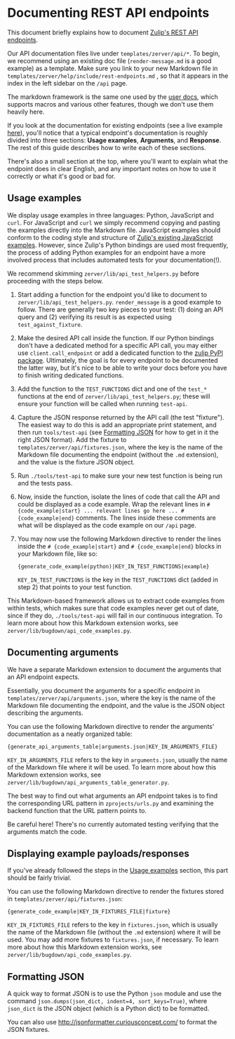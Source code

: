 # Documenting REST API endpoints

This document briefly explains how to document
[Zulip's REST API endpoints](https://zulipchat.com/api/rest).

Our API documentation files live under `templates/zerver/api/*`. To
begin, we recommend using an existing doc file (`render-message.md` is
a good example) as a template. Make sure you link to your new Markdown
file in `templates/zerver/help/include/rest-endpoints.md` , so that it appears
in the index in the left sidebar on the `/api` page.

The markdown framework is the same one used by the
[user docs](../subsystems/user-docs.html), which supports macros and
various other features, though we don't use them heavily here.

If you look at the documentation for existing endpoints (see a live
example [here](https://zulipchat.com/api/render-message)), you'll
notice that a typical endpoint's documentation is roughly divided into
three sections: **Usage examples**, **Arguments**, and
**Response**. The rest of this guide describes how to write each of
these sections.

There's also a small section at the top, where you'll want to explain
what the endpoint does in clear English, and any important notes on
how to use it correctly or what it's good or bad for.

## Usage examples

We display usage examples in three languages: Python, JavaScript and `curl`.
For JavaScript and `curl` we simply recommend copying and pasting the examples
directly into the Markdown file. JavaScript examples should conform to the
coding style and structure of [Zulip's existing JavaScript examples][1].
However, since Zulip's Python bindings are used most frequently, the process
of adding Python examples for an endpoint have a more involved process
that includes automated tests for your documentation(!).

[1]: https://github.com/zulip/zulip-js/tree/master/examples

We recommend skimming `zerver/lib/api_test_helpers.py` before proceeding with the
steps below.

1. Start adding a function for the endpoint you'd like to document to
   `zerver/lib/api_test_helpers.py`. `render_message` is a good
   example to follow.  There are generally two key pieces to your
   test: (1) doing an API query and (2) verifying its result is
   as expected using `test_against_fixture`.

1. Make the desired API call inside the function. If our Python bindings don't
   have a dedicated method for a specific API call, you may either use
   `client.call_endpoint` or add a dedicated function to the
   [zulip PyPI package](https://github.com/zulip/python-zulip-api/tree/master/zulip).
   Ultimately, the goal is for every endpoint to be documented the
   latter way, but it's nice to be able to write your docs before you
   have to finish writing dedicated functions.

1. Add the function to the `TEST_FUNCTIONS` dict and one of the
   `test_*` functions at the end of `zerver/lib/api_test_helpers.py`;
   these will ensure your function will be called when running `test-api`.

1. Capture the JSON response returned by the API call (the test
   "fixture").  The easiest way to do this is add an appropriate print
   statement, and then run `tools/test-api` (see
   [Formatting JSON](#formatting-json) for how to get in it the right
   JSON format).  Add the fixture to
   `templates/zerver/api/fixtures.json`, where the key is the name of
   the Markdown file documenting the endpoint (without the `.md`
   extension), and the value is the fixture JSON object.

1. Run `./tools/test-api` to make sure your new test function is being
   run and the tests pass.

1. Now, inside the function, isolate the lines of code that call the API and could
   be displayed as a code example. Wrap the relevant lines in
   `# {code_example|start} ... relevant lines go here ... # {code_example|end}`
   comments. The lines inside these comments are what will be displayed as the
   code example on our `/api` page.

1. You may now use the following Markdown directive to render the lines inside the
   `# {code_example|start}` and `# {code_example|end}` blocks in your Markdown file,
   like so:

    ```
    {generate_code_example(python)|KEY_IN_TEST_FUNCTIONS|example}
    ```

    `KEY_IN_TEST_FUNCTIONS` is the key in the `TEST_FUNCTIONS` dict (added in step 2)
    that points to your test function.

This Markdown-based framework allows us to extract code examples from
within tests, which makes sure that code examples never get out of
date, since if they do, `./tools/test-api` will fail in our continuous
integration. To learn more about how this Markdown extension works,
see `zerver/lib/bugdown/api_code_examples.py`.

## Documenting arguments

We have a separate Markdown extension to document the arguments that
an API endpoint expects.

Essentially, you document the arguments for a specific endpoint in
`templates/zerver/api/arguments.json`, where the key is the name of the
Markdown file documenting the endpoint, and the value is the JSON object
describing the arguments.

You can use the following Markdown directive to render the arguments'
documentation as a neatly organized table:

```
{generate_api_arguments_table|arguments.json|KEY_IN_ARGUMENTS_FILE}
```

`KEY_IN_ARGUMENTS_FILE` refers to the key in `arguments.json`, usually
the name of the Markdown file where it will be used. To learn more about
how this Markdown extension works, see
`zerver/lib/bugdown/api_arguments_table_generator.py`.

The best way to find out what arguments an API endpoint takes is to
find the corresponding URL pattern in `zprojects/urls.py` and examining
the backend function that the URL pattern points to.

Be careful here!  There's no currently automated testing verifying
that the arguments match the code.

## Displaying example payloads/responses

If you've already followed the steps in the [Usage examples](#usage-examples)
section, this part should be fairly trivial.

You can use the following Markdown directive to render the fixtures stored
in `templates/zerver/api/fixtures.json`:

```
{generate_code_example|KEY_IN_FIXTURES_FILE|fixture}
```

`KEY_IN_FIXTURES_FILE` refers to the key in `fixtures.json`, which is
usually the name of the Markdown file (without the `.md` extension) where
it will be used. You may add more fixtures to `fixtures.json`, if necessary.
To learn more about how this Markdown extension works, see
`zerver/lib/bugdown/api_code_examples.py`.

## Formatting JSON

A quick way to format JSON is to use the Python `json` module and use the command
`json.dumps(json_dict, indent=4, sort_keys=True)`, where `json_dict` is the JSON
object (which is a Python dict) to be formatted.

You can also use <http://jsonformatter.curiousconcept.com/> to format the JSON
fixtures.
